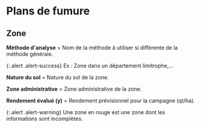 # Plans de fumure 

## Zone 

**Méthode d'analyse** = Nom de la méthode à utiliser si différente de la méthode générale.

{:.alert .alert-success}
Ex : Zone dans un département limitrophe,...

**Nature du sol** = Nature du sol de la zone.

**Zone administrative** = Zone administrative de la zone.

**Rendement évalué (y)** = Rendement prévisionnel pour la campagne (qt/ha).

{:.alert .alert-warning}
Une zone en rouge est une zone dont les informations sont incomplètes.
